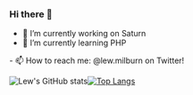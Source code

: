 ### Hi there 👋

- 🔭 I’m currently working on Saturn
- 🌱 I’m currently learning PHP
<!-- - 👯 I’m looking to collaborate on ...
- 🤔 I’m looking for help with ...
- 💬 Ask me about ...
-->- 📫 How to reach me: @lew.milburn on Twitter!
<!-- - 😄 Pronouns: ...
- ⚡ Fun fact: ...
-->

![Lew's GitHub stats](https://github-readme-stats.vercel.app/api?username=lewmilburn&count_private=true)[![Top Langs](https://github-readme-stats.vercel.app/api/top-langs/?username=lewmilburn)](https://github.com/anuraghazra/github-readme-stats)
